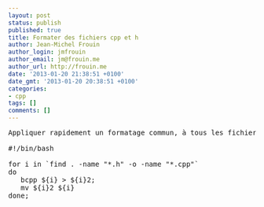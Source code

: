 ```yaml
---
layout: post
status: publish
published: true
title: Formater des fichiers cpp et h
author: Jean-Michel Frouin
author_login: jmfrouin
author_email: jm@frouin.me
author_url: http://frouin.me
date: '2013-01-20 21:38:51 +0100'
date_gmt: '2013-01-20 20:38:51 +0100'
categories:
- cpp
tags: []
comments: []
---
```

<pre class="brush:shell">Appliquer rapidement un formatage commun, à tous les fichiers *.h et *.cpp en utilisant bcpp.

#!/bin/bash

for i in `find . -name "*.h" -o -name "*.cpp"`
do
   bcpp ${i} &gt; ${i}2;
   mv ${i}2 ${i}
done;</pre>
